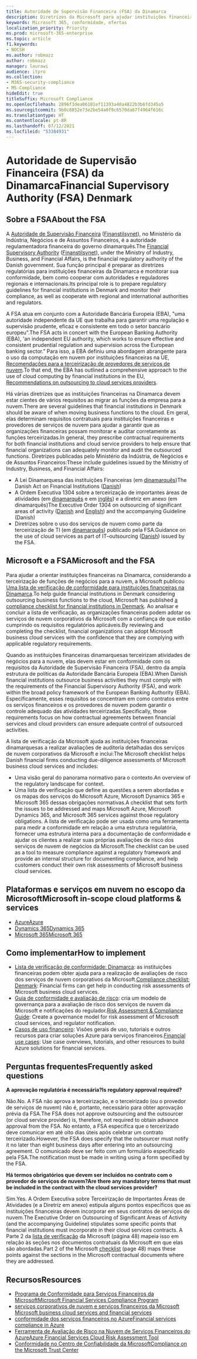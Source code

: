 ```yaml
---
title: Autoridade de Supervisão Financeira (FSA) da Dinamarca
description: Diretrizes da Microsoft para ajudar instituições financeiras da Dinamarca na adoção da nuvem.
keywords: Microsoft 365, conformidade, ofertas
localization_priority: Priority
ms.prod: microsoft-365-enterprise
ms.topic: article
f1.keywords:
- NOCSH
ms.author: robmazz
author: robmazz
manager: laurawi
audience: itpro
ms.collection:
- M365-security-compliance
- MS-Compliance
hideEdit: true
titleSuffix: Microsoft Compliance
ms.openlocfilehash: 2896f3dea06181ef11393a40a4822b3b6fd345a5
ms.sourcegitcommit: 9b0c8852e73e2be54a0f9c6570da67f4964f616c
ms.translationtype: HT
ms.contentlocale: pt-BR
ms.lasthandoff: 07/12/2021
ms.locfileid: "53384931"
---
```

# <a name="financial-supervisory-authority-fsa-denmark"></a><span data-ttu-id="7f9e5-104">Autoridade de Supervisão Financeira (FSA) da Dinamarca</span><span class="sxs-lookup"><span data-stu-id="7f9e5-104">Financial Supervisory Authority (FSA) Denmark</span></span>

## <a name="about-the-fsa"></a><span data-ttu-id="7f9e5-105">Sobre a FSA</span><span class="sxs-lookup"><span data-stu-id="7f9e5-105">About the FSA</span></span>

<span data-ttu-id="7f9e5-106">A [Autoridade de Supervisão Financeira](https://www.dfsa.dk/) ([Finanstilsynet](https://www.finanstilsynet.dk/)), no Ministério da Indústria, Negócios e de Assuntos Financeiros, é a autoridade regulamentadora financeira do governo dinamarquês.</span><span class="sxs-lookup"><span data-stu-id="7f9e5-106">The [Financial Supervisory Authority](https://www.dfsa.dk/) ([Finanstilsynet](https://www.finanstilsynet.dk/)), under the Ministry of Industry, Business, and Financial Affairs, is the financial regulatory authority of the Danish government.</span></span> <span data-ttu-id="7f9e5-107">Sua função principal é preparar as diretrizes regulatórias para instituições financeiras da Dinamarca e monitorar sua conformidade, bem como cooperar com autoridades e reguladores regionais e internacionais.</span><span class="sxs-lookup"><span data-stu-id="7f9e5-107">Its principal role is to prepare regulatory guidelines for financial institutions in Denmark and monitor their compliance, as well as cooperate with regional and international authorities and regulators.</span></span>

<span data-ttu-id="7f9e5-108">A FSA atua em conjunto com a Autoridade Bancária Europeia (EBA), "uma autoridade independente da UE que trabalha para garantir uma regulação e supervisão prudente, eficaz e consistente em todo o setor bancário europeu".</span><span class="sxs-lookup"><span data-stu-id="7f9e5-108">The FSA acts in concert with the European Banking Authority (EBA), 'an independent EU authority, which works to ensure effective and consistent prudential regulation and supervision across the European banking sector.”</span></span> <span data-ttu-id="7f9e5-109">Para isso, a EBA definiu uma abordagem abrangente para o uso da computação em nuvem por instituições financeiras na UE, [Recomendações para a terceirização de provedores de serviços de nuvem](https://eba.europa.eu/documents/10180/2170121/Final+draft+Recommendations+on+Cloud+Outsourcing+%28EBA-Rec-2017-03%29.pdf/5fa5cdde-3219-4e95-946d-0c0d05494362).</span><span class="sxs-lookup"><span data-stu-id="7f9e5-109">To that end, the EBA has outlined a comprehensive approach to the use of cloud computing by financial institutions in the EU, [Recommendations on outsourcing to cloud services providers](https://eba.europa.eu/documents/10180/2170121/Final+draft+Recommendations+on+Cloud+Outsourcing+%28EBA-Rec-2017-03%29.pdf/5fa5cdde-3219-4e95-946d-0c0d05494362).</span></span>

<span data-ttu-id="7f9e5-110">Há várias diretrizes que as instituições financeiras na Dinamarca devem estar cientes de vários requisitos ao migrar as funções da empresa para a nuvem.</span><span class="sxs-lookup"><span data-stu-id="7f9e5-110">There are several guidelines that financial institutions in Denmark should be aware of when moving business functions to the cloud.</span></span> <span data-ttu-id="7f9e5-111">Em geral, elas determinam requisitos contratuais para instituições financeiras e provedores de serviços de nuvem para ajudar a garantir que as organizações financeiras possam monitorar e auditar corretamente as funções terceirizadas.</span><span class="sxs-lookup"><span data-stu-id="7f9e5-111">In general, they prescribe contractual requirements for both financial institutions and cloud service providers to help ensure that financial organizations can adequately monitor and audit the outsourced functions.</span></span> <span data-ttu-id="7f9e5-112">Diretrizes publicadas pelo Ministério da Indústria, de Negócios e de Assuntos Financeiros:</span><span class="sxs-lookup"><span data-stu-id="7f9e5-112">These include guidelines issued by the Ministry of Industry, Business, and Financial Affairs:</span></span>

- <span data-ttu-id="7f9e5-113">A Lei Dinamarquesa das instituições Financeiras (em [dinamarquês](https://www.retsinformation.dk/Forms/R0710.aspx?id=193767))</span><span class="sxs-lookup"><span data-stu-id="7f9e5-113">The Danish Act on Financial Institutions ([Danish](https://www.retsinformation.dk/Forms/R0710.aspx?id=193767))</span></span>
- <span data-ttu-id="7f9e5-114">A Ordem Executiva 1304 sobre a terceirização de importantes áreas de atividades (em [dinamarquês](https://www.retsinformation.dk/Forms/R0710.aspx?id=134352) e em [inglês](https://www.finanstilsynet.dk/~/media/Lovgivning/Oversat-lovgivning/Executive-orders/1304_251110-pdf.pdf)) e a diretriz em anexo (em dinamarquês)</span><span class="sxs-lookup"><span data-stu-id="7f9e5-114">The Executive Order 1304 on outsourcing of significant areas of activity ([Danish](https://www.retsinformation.dk/Forms/R0710.aspx?id=134352) and [English](https://www.finanstilsynet.dk/~/media/Lovgivning/Oversat-lovgivning/Executive-orders/1304_251110-pdf.pdf)) and the accompanying Guideline (Danish)</span></span>
- <span data-ttu-id="7f9e5-115">Diretrizes sobre o uso dos serviços de nuvem como parte da terceirização de TI (em [dinamarquês](https://www.finanstilsynet.dk/Tilsyn/Information-om-udvalgte-tilsynsomraader/It-tilsyn/Anvendelse-af-cloud-tjenester-som-led-i-IT-outsourcing)) publicado pela FSA.</span><span class="sxs-lookup"><span data-stu-id="7f9e5-115">Guidance on the use of cloud services as part of IT–outsourcing ([Danish](https://www.finanstilsynet.dk/Tilsyn/Information-om-udvalgte-tilsynsomraader/It-tilsyn/Anvendelse-af-cloud-tjenester-som-led-i-IT-outsourcing)) issued by the FSA.</span></span>

## <a name="microsoft-and-the-fsa"></a><span data-ttu-id="7f9e5-116">Microsoft e a FSA</span><span class="sxs-lookup"><span data-stu-id="7f9e5-116">Microsoft and the FSA</span></span>

<span data-ttu-id="7f9e5-117">Para ajudar a orientar instituições financeiras na Dinamarca, considerando a terceirização de funções de negócios para a nuvem, a Microsoft publicou [Uma lista de verificação de conformidade para instituições financeiras na Dinamarca](https://servicetrust.microsoft.com/ViewPage/TrustDocumentsV3?command=Download&downloadType=Document&downloadId=524cc66f-b292-49e9-aa14-04560401baa0&tab=7f51cb60-3d6c-11e9-b2af-7bb9f5d2d913&docTab=7f51cb60-3d6c-11e9-b2af-7bb9f5d2d913_Compliance_Guides).</span><span class="sxs-lookup"><span data-stu-id="7f9e5-117">To help guide financial institutions in Denmark considering outsourcing business functions to the cloud, Microsoft has published [a compliance checklist for financial institutions in Denmark](https://servicetrust.microsoft.com/ViewPage/TrustDocumentsV3?command=Download&downloadType=Document&downloadId=524cc66f-b292-49e9-aa14-04560401baa0&tab=7f51cb60-3d6c-11e9-b2af-7bb9f5d2d913&docTab=7f51cb60-3d6c-11e9-b2af-7bb9f5d2d913_Compliance_Guides).</span></span> <span data-ttu-id="7f9e5-118">Ao analisar e concluir a lista de verificação, as organizações financeiras podem adotar os serviços de nuvem corporativos da Microsoft com a confiança de que estão cumprindo os requisitos regulatórios aplicáveis.</span><span class="sxs-lookup"><span data-stu-id="7f9e5-118">By reviewing and completing the checklist, financial organizations can adopt Microsoft business cloud services with the confidence that they are complying with applicable regulatory requirements.</span></span>

<span data-ttu-id="7f9e5-119">Quando as instituições financeiras dinamarquesas terceirizam atividades de negócios para a nuvem, elas devem estar em conformidade com os requisitos da Autoridade de Supervisão Financeira (FSA), dentro da ampla estrutura de políticas da Autoridade Bancária Europeia (EBA).</span><span class="sxs-lookup"><span data-stu-id="7f9e5-119">When Danish financial institutions outsource business activities they must comply with the requirements of the Financial Supervisory Authority (FSA), and work within the broad policy framework of the European Banking Authority (EBA).</span></span> <span data-ttu-id="7f9e5-120">Especificamente, esses requisitos se concentram em como contratos entre os serviços financeiros e os provedores de nuvem podem garantir o controle adequado das atividades terceirizadas.</span><span class="sxs-lookup"><span data-stu-id="7f9e5-120">Specifically, those requirements focus on how contractual agreements between financial services and cloud providers can ensure adequate control of outsourced activities.</span></span>

<span data-ttu-id="7f9e5-121">A lista de verificação da Microsoft ajuda as instituições financeiras dinamarquesas a realizar avaliações de auditoria detalhadas dos serviços de nuvem corporativos da Microsoft e inclui:</span><span class="sxs-lookup"><span data-stu-id="7f9e5-121">The Microsoft checklist helps Danish financial firms conducting due-diligence assessments of Microsoft business cloud services and includes:</span></span>

- <span data-ttu-id="7f9e5-122">Uma visão geral do panorama normativo para o contexto.</span><span class="sxs-lookup"><span data-stu-id="7f9e5-122">An overview of the regulatory landscape for context.</span></span>
- <span data-ttu-id="7f9e5-123">Uma lista de verificação que define as questões a serem abordadas e os mapas dos serviços do Microsoft Azure, Microsoft Dynamics 365 e Microsoft 365 dessas obrigações normativas.</span><span class="sxs-lookup"><span data-stu-id="7f9e5-123">A checklist that sets forth the issues to be addressed and maps Microsoft Azure, Microsoft Dynamics 365, and Microsoft 365 services against those regulatory obligations.</span></span> <span data-ttu-id="7f9e5-124">A lista de verificação pode ser usada como uma ferramenta para medir a conformidade em relação a uma estrutura regulatória, fornecer uma estrutura interna para a documentação de conformidade e ajudar os clientes a realizar suas próprias avaliações de risco dos serviços de nuvem de negócios da Microsoft.</span><span class="sxs-lookup"><span data-stu-id="7f9e5-124">The checklist can be used as a tool to measure compliance against a regulatory framework and provide an internal structure for documenting compliance, and help customers conduct their own risk assessments of Microsoft business cloud services.</span></span>

## <a name="microsoft-in-scope-cloud-platforms--services"></a><span data-ttu-id="7f9e5-125">Plataformas e serviços em nuvem no escopo da Microsoft</span><span class="sxs-lookup"><span data-stu-id="7f9e5-125">Microsoft in-scope cloud platforms & services</span></span>

- [<span data-ttu-id="7f9e5-126">Azure</span><span class="sxs-lookup"><span data-stu-id="7f9e5-126">Azure</span></span>](https://gallery.technet.microsoft.com/Overview-of-Azure-c1be3942)
- [<span data-ttu-id="7f9e5-127">Dynamics 365</span><span class="sxs-lookup"><span data-stu-id="7f9e5-127">Dynamics 365</span></span>](https://aka.ms/d365-compliance-list)
- [<span data-ttu-id="7f9e5-128">Microsoft 365</span><span class="sxs-lookup"><span data-stu-id="7f9e5-128">Microsoft 365</span></span>](https://aka.ms/RiskGovernanceGuide)

## <a name="how-to-implement"></a><span data-ttu-id="7f9e5-129">Como implementar</span><span class="sxs-lookup"><span data-stu-id="7f9e5-129">How to implement</span></span>

- <span data-ttu-id="7f9e5-130">[Lista de verificação de conformidade: Dinamarca](https://servicetrust.microsoft.com/ViewPage/TrustDocumentsV3?command=Download&downloadType=Document&downloadId=524cc66f-b292-49e9-aa14-04560401baa0&tab=7f51cb60-3d6c-11e9-b2af-7bb9f5d2d913&docTab=7f51cb60-3d6c-11e9-b2af-7bb9f5d2d913_Compliance_Guides): as instituições financeiras podem obter ajuda para a realização de avaliações de risco dos serviços de nuvem corporativos da Microsoft.</span><span class="sxs-lookup"><span data-stu-id="7f9e5-130">[Compliance checklist: Denmark](https://servicetrust.microsoft.com/ViewPage/TrustDocumentsV3?command=Download&downloadType=Document&downloadId=524cc66f-b292-49e9-aa14-04560401baa0&tab=7f51cb60-3d6c-11e9-b2af-7bb9f5d2d913&docTab=7f51cb60-3d6c-11e9-b2af-7bb9f5d2d913_Compliance_Guides): Financial firms can get help in conducting risk assessments of Microsoft business cloud services.</span></span>
- <span data-ttu-id="7f9e5-131">[Guia de conformidade e avaliação de risco](https://servicetrust.microsoft.com/ViewPage/TrustDocuments?command=Download&downloadType=Document&downloadId=edee9b14-3661-4a16-ba83-c35caf672bd7&docTab=6d000410-c9e9-11e7-9a91-892aae8839ad_FAQ_and_White_Papers): cria um modelo de governança para a avaliação de risco dos serviços de nuvem da Microsoft e notificações do regulador.</span><span class="sxs-lookup"><span data-stu-id="7f9e5-131">[Risk Assessment & Compliance Guide](https://servicetrust.microsoft.com/ViewPage/TrustDocuments?command=Download&downloadType=Document&downloadId=edee9b14-3661-4a16-ba83-c35caf672bd7&docTab=6d000410-c9e9-11e7-9a91-892aae8839ad_FAQ_and_White_Papers): Create a governance model for risk assessment of Microsoft cloud services, and regulator notification.</span></span>
- <span data-ttu-id="7f9e5-132">[Casos de uso financeiro](/previous-versions/azure/industry-marketing/financial/index): Visões gerais de uso, tutoriais e outros recursos para criar soluções Azure para serviços financeiros.</span><span class="sxs-lookup"><span data-stu-id="7f9e5-132">[Financial use cases](/previous-versions/azure/industry-marketing/financial/index): Use case overviews, tutorials, and other resources to build Azure solutions for financial services.</span></span>

## <a name="frequently-asked-questions"></a><span data-ttu-id="7f9e5-133">Perguntas frequentes</span><span class="sxs-lookup"><span data-stu-id="7f9e5-133">Frequently asked questions</span></span>

<span data-ttu-id="7f9e5-134">**A aprovação regulatória é necessária?**</span><span class="sxs-lookup"><span data-stu-id="7f9e5-134">**Is regulatory approval required?**</span></span>

<span data-ttu-id="7f9e5-135">Não.</span><span class="sxs-lookup"><span data-stu-id="7f9e5-135">No.</span></span> <span data-ttu-id="7f9e5-136">A FSA não aprova a terceirização, e o terceirizado (ou o provedor de serviços de nuvem) não é, portanto, necessário para obter aprovação prévia da FSA.</span><span class="sxs-lookup"><span data-stu-id="7f9e5-136">The FSA does not approve outsourcing and the outsourcer (or cloud service provider) is, therefore, not required to obtain advance approval from the FSA.</span></span> <span data-ttu-id="7f9e5-137">No entanto, a FSA especifica que o terceirizado deve comunicar em até oito dias úteis após celebrar um contrato terceirizado.</span><span class="sxs-lookup"><span data-stu-id="7f9e5-137">However, the FSA does specify that the outsourcer must notify it no later than eight business days after entering into an outsourcing agreement.</span></span> <span data-ttu-id="7f9e5-138">O comunicado deve ser feito com um formulário especificado pela FSA.</span><span class="sxs-lookup"><span data-stu-id="7f9e5-138">The notification must be made in writing using a form specified by the FSA.</span></span>

<span data-ttu-id="7f9e5-139">**Há termos obrigatórios que devem ser incluídos no contrato com o provedor de serviços de nuvem?**</span><span class="sxs-lookup"><span data-stu-id="7f9e5-139">**Are there any mandatory terms that must be included in the contract with the cloud services provider?**</span></span>

<span data-ttu-id="7f9e5-140">Sim.</span><span class="sxs-lookup"><span data-stu-id="7f9e5-140">Yes.</span></span> <span data-ttu-id="7f9e5-141">A Ordem Executiva sobre Terceirização de Importantes Áreas de Atividades (e a Diretriz em anexo) estipula alguns pontos específicos que as instituições financeiras devem incorporar em seus contratos de serviços de nuvem.</span><span class="sxs-lookup"><span data-stu-id="7f9e5-141">The Executive Order on Outsourcing of Significant Areas of Activity (and the accompanying Guideline) stipulates some specific points that financial institutions must incorporate in their cloud services contracts.</span></span> <span data-ttu-id="7f9e5-142">A Parte 2 da [lista de verificação](https://servicetrust.microsoft.com/ViewPage/TrustDocumentsV3?command=Download&downloadType=Document&downloadId=524cc66f-b292-49e9-aa14-04560401baa0&tab=7f51cb60-3d6c-11e9-b2af-7bb9f5d2d913&docTab=7f51cb60-3d6c-11e9-b2af-7bb9f5d2d913_Compliance_Guides) da Microsoft (página 48) mapeia isso em relação às seções nos documentos contratuais da Microsoft em que elas são abordadas.</span><span class="sxs-lookup"><span data-stu-id="7f9e5-142">Part 2 of the Microsoft [checklist](https://servicetrust.microsoft.com/ViewPage/TrustDocumentsV3?command=Download&downloadType=Document&downloadId=524cc66f-b292-49e9-aa14-04560401baa0&tab=7f51cb60-3d6c-11e9-b2af-7bb9f5d2d913&docTab=7f51cb60-3d6c-11e9-b2af-7bb9f5d2d913_Compliance_Guides) (page 48) maps these points against the sections in the Microsoft contractual documents where they are addressed.</span></span>

## <a name="resources"></a><span data-ttu-id="7f9e5-143">Recursos</span><span class="sxs-lookup"><span data-stu-id="7f9e5-143">Resources</span></span>

- <span data-ttu-id="7f9e5-144">[Programa de Conformidade para Serviços Financeiros da Microsoft](https://download.microsoft.com/download/6/4/7/64707E3E-6D3E-45D0-8207-A0EA3201B4A6/Microsoft%20Cloud%20-%20Financial%20Services%20Compliance%20Program%20(Print).pdf)</span><span class="sxs-lookup"><span data-stu-id="7f9e5-144">[Microsoft Financial Services Compliance Program](https://download.microsoft.com/download/6/4/7/64707E3E-6D3E-45D0-8207-A0EA3201B4A6/Microsoft%20Cloud%20-%20Financial%20Services%20Compliance%20Program%20(Print).pdf)</span></span>
- [<span data-ttu-id="7f9e5-145"> serviços corporativos de nuvem e serviços financeiros da Microsoft </span><span class="sxs-lookup"><span data-stu-id="7f9e5-145">Microsoft business cloud services and financial services</span></span>](https://servicetrust.microsoft.com/viewpage/financialservicesoverview)
- [<span data-ttu-id="7f9e5-146">conformidade dos serviços financeiros no Azure</span><span class="sxs-lookup"><span data-stu-id="7f9e5-146">Financial services compliance in Azure</span></span>](https://azure.microsoft.com/resources/videos/azurecon-2015-financial-services-compliance-in-azure/)
- [<span data-ttu-id="7f9e5-147">Ferramenta de Avaliação de Risco na Nuvem de Serviços Financeiros do Azure</span><span class="sxs-lookup"><span data-stu-id="7f9e5-147">Azure Financial Services Cloud Risk Assessment Tool</span></span>](https://servicetrust.microsoft.com/ViewPage/FFIECBlueprint?command=Download&downloadType=Document&downloadId=079a1973-711a-428f-9312-9ddd290cff7b&docTab=c726d5c0-2d1e-11e8-a485-57140ec19669_PaaS)
- [<span data-ttu-id="7f9e5-148">Conformidade no Centro de Confiabilidade da Microsoft</span><span class="sxs-lookup"><span data-stu-id="7f9e5-148">Compliance on the Microsoft Trust Center</span></span>](https://www.microsoft.com/trust-center/compliance/compliance-overview)
